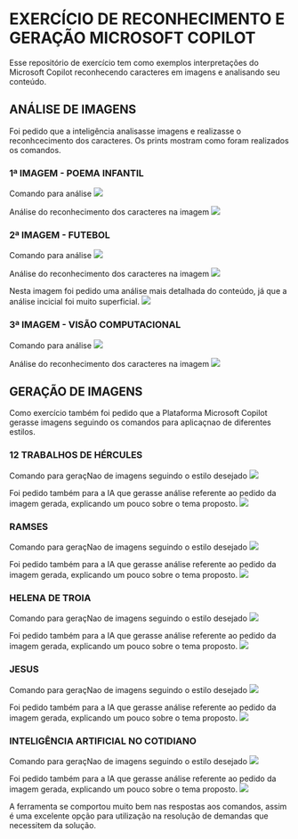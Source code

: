 # EXERCÍCIO DE RECONHECIMENTO E GERAÇÃO MICROSOFT COPILOT
Esse repositório de exercício tem como exemplos interpretações do Microsoft Copilot reconhecendo caracteres em imagens e analisando seu conteúdo.
## ANÁLISE DE IMAGENS
Foi pedido que a inteligência analisasse imagens e realizasse o reconhcecimento dos caracteres. Os prints mostram como foram realizados os comandos.

### 1ª IMAGEM - POEMA INFANTIL
Comando para análise
<img src="/assets/prints/01-inicio_poema.jpg">

Análise do reconhecimento dos caracteres na imagem
<img src="/assets/prints/01-inicio_poema.jpg">

### 2ª IMAGEM - FUTEBOL
Comando para análise
<img src="/assets/prints/02-futebol.jpg">

Análise do reconhecimento dos caracteres na imagem
<img src="/assets/prints/01-inicio_poema.jpg">

Nesta imagem foi pedido uma análise mais detalhada do conteúdo, já que a análise incicial foi muito superficial.
<img src="/assets/prints/03-detalhar.jpg">

### 3ª IMAGEM - VISÃO COMPUTACIONAL
Comando para análise
<img src="/assets/prints/04-visao.jpg">

Análise do reconhecimento dos caracteres na imagem
<img src="/assets/prints/01-inicio_poema.jpg">

## GERAÇÃO DE IMAGENS
Como exercício também foi pedido que a Plataforma Microsoft Copilot gerasse imagens seguindo os comandos para aplicaçnao de diferentes estilos.

### 12 TRABALHOS DE HÉRCULES
Comando para geraçNao de imagens seguindo o estilo desejado
<img src="/assets/prints/05-hercules.jpg">

Foi pedido também para a IA que gerasse análise referente ao pedido da imagem gerada, explicando um pouco sobre o tema proposto.
<img src="/assets/prints/01-inicio_poema.jpg">

### RAMSES
Comando para geraçNao de imagens seguindo o estilo desejado
<img src="/assets/prints/06-ramses.jpg">

Foi pedido também para a IA que gerasse análise referente ao pedido da imagem gerada, explicando um pouco sobre o tema proposto.
<img src="/assets/prints/01-inicio_poema.jpg">

### HELENA DE TROIA
Comando para geraçNao de imagens seguindo o estilo desejado
<img src="/assets/prints/07-helena.jpg">

Foi pedido também para a IA que gerasse análise referente ao pedido da imagem gerada, explicando um pouco sobre o tema proposto.
<img src="/assets/prints/01-inicio_poema.jpg">

### JESUS
Comando para geraçNao de imagens seguindo o estilo desejado
<img src="/assets/prints/08-jesus.jpg">

Foi pedido também para a IA que gerasse análise referente ao pedido da imagem gerada, explicando um pouco sobre o tema proposto.
<img src="/assets/prints/01-inicio_poema.jpg">

### INTELIGÊNCIA ARTIFICIAL NO COTIDIANO
Comando para geraçNao de imagens seguindo o estilo desejado
<img src="/assets/prints/09-ia.jpg">

Foi pedido também para a IA que gerasse análise referente ao pedido da imagem gerada, explicando um pouco sobre o tema proposto.
<img src="/assets/prints/01-inicio_poema.jpg">

A ferramenta se comportou muito bem nas respostas aos comandos, assim é uma excelente opção para utilização na resolução de demandas que necessitem da solução.
